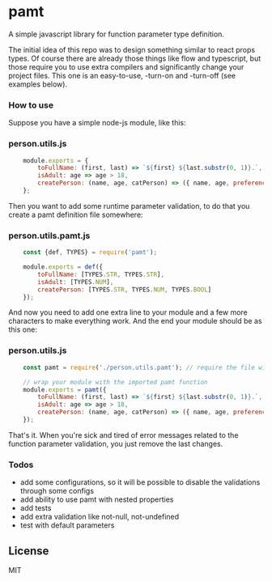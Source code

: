 # pamt

A simple javascript library for function parameter type definition.

The initial idea of this repo was to design something similar to react props types. Of course there are already those things like
flow and typescript, but those require you to use extra compilers and significantly change your project files.
This one is an easy-to-use, -turn-on and -turn-off (see examples below).

### How to use

Suppose you have a simple node-js module, like this:

### person.utils.js

```javascript
    module.exports = {
        toFullName: (first, last) => `${first} ${last.substr(0, 1)}.`,
        isAdult: age => age > 18,
        createPerson: (name, age, catPerson) => ({ name, age, preferences: { cats: catPerson } }),
    };
```

Then you want to add some runtime parameter validation, to do that you create a pamt definition file somewhere:

### person.utils.pamt.js

```javascript
    const {def, TYPES} = require('pamt');

    module.exports = def({
        toFullName: [TYPES.STR, TYPES.STR],
        isAdult: [TYPES.NUM],
        createPerson: [TYPES.STR, TYPES.NUM, TYPES.BOOL]
    });
```

And now you need to add one extra line to your module and a few more characters to make everything work. And the end your module should be as this one:

### person.utils.js

```javascript
    const pamt = require('./person.utils.pamt'); // require the file with definitions

    // wrap your module with the imported pamt function
    module.exports = pamt({
        toFullName: (first, last) => `${first} ${last.substr(0, 1)}.`,
        isAdult: age => age > 18,
        createPerson: (name, age, catPerson) => ({ name, age, preferences: { cats: catPerson } }),
    });
```

That's it. When you're sick and tired of error messages related to the function parameter validation, you just remove the last changes.

### Todos

 - add some configurations, so it will be possible to disable the validations through some configs
 - add ability to use pamt with nested properties
 - add tests
 - add extra validation like not-null, not-undefined
 - test with default parameters

License
----
MIT